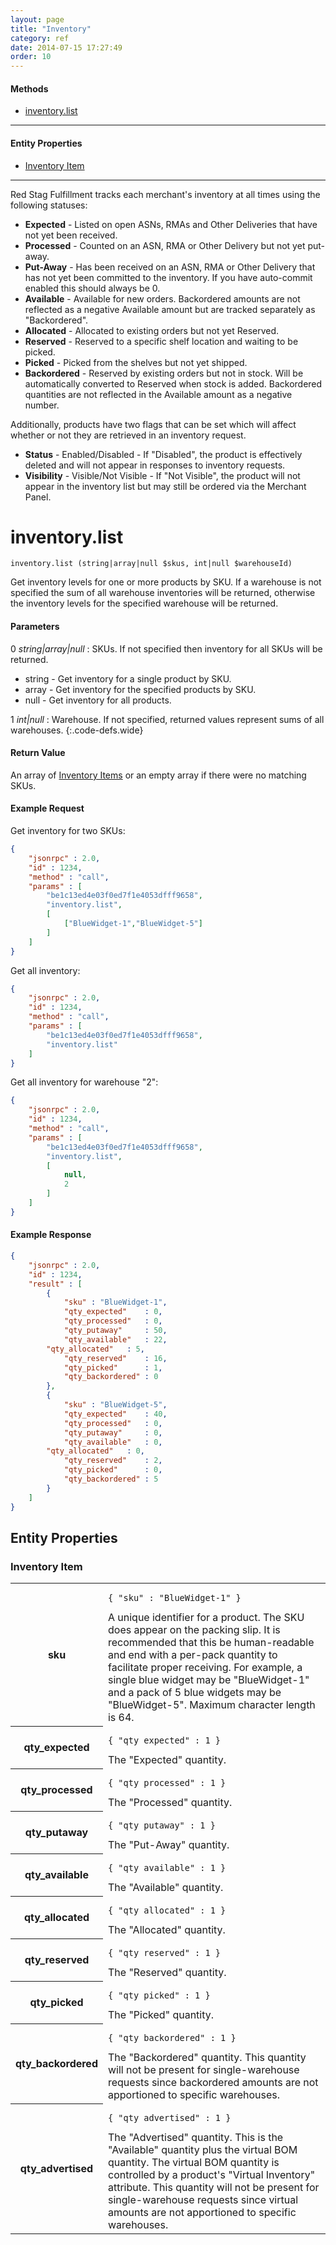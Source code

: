```yaml
---
layout: page
title: "Inventory"
category: ref
date: 2014-07-15 17:27:49
order: 10
---
```


#### Methods

 * [inventory.list](#inventory_list)

----

#### Entity Properties

 * [Inventory Item](#inventory_item)

----

Red Stag Fulfillment tracks each merchant's inventory at all times using the following statuses:

 * **Expected** - Listed on open ASNs, RMAs and Other Deliveries that have not yet been received.
 * **Processed** - Counted on an ASN, RMA or Other Delivery but not yet put-away.
 * **Put-Away** - Has been received on an ASN, RMA or Other Delivery that has not yet been committed to the inventory.
   If you have auto-commit enabled this should always be 0.
 * **Available** - Available for new orders. Backordered amounts are not reflected as a negative Available amount but are tracked separately as "Backordered".
 * **Allocated** - Allocated to existing orders but not yet Reserved.
 * **Reserved** - Reserved to a specific shelf location and waiting to be picked.
 * **Picked** - Picked from the shelves but not yet shipped.
 * **Backordered** - Reserved by existing orders but not in stock. Will be automatically converted to Reserved when stock is added. Backordered quantities are not reflected in the Available amount as a negative number.

Additionally, products have two flags that can be set which will affect whether or not they are retrieved in an inventory request.

 * **Status** - Enabled/Disabled - If "Disabled", the product is effectively deleted and will not appear in responses to inventory requests.
 * **Visibility** - Visible/Not Visible - If "Not Visible", the product will not appear in the inventory list but may still be ordered via the Merchant Panel.


inventory.list
==============

~~~ slim
inventory.list (string|array|null $skus, int|null $warehouseId)
~~~

Get inventory levels for one or more products by SKU. If a warehouse is not specified the sum of all warehouse inventories
will be returned, otherwise the inventory levels for the specified warehouse will be returned.

#### Parameters

0 _string|array|null_
: SKUs. If not specified then inventory for all SKUs will be returned.
  - string - Get inventory for a single product by SKU.
  - array - Get inventory for the specified products by SKU.
  - null - Get inventory for all products.

  
1 _int|null_
: Warehouse. If not specified, returned values represent sums of all warehouses.
{:.code-defs.wide}

#### Return Value

An array of [Inventory Items](#inventory_item) or an empty array if there were no matching SKUs.

#### Example Request

Get inventory for two SKUs:

```json
{
    "jsonrpc" : 2.0,
    "id" : 1234,
    "method" : "call",
    "params" : [
        "be1c13ed4e03f0ed7f1e4053dfff9658",
        "inventory.list",
        [
            ["BlueWidget-1","BlueWidget-5"]
        ]
    ]
}
```

Get all inventory:

```json
{
    "jsonrpc" : 2.0,
    "id" : 1234,
    "method" : "call",
    "params" : [
        "be1c13ed4e03f0ed7f1e4053dfff9658",
        "inventory.list"
    ]
}
```

Get all inventory for warehouse "2":

```json
{
    "jsonrpc" : 2.0,
    "id" : 1234,
    "method" : "call",
    "params" : [
        "be1c13ed4e03f0ed7f1e4053dfff9658",
        "inventory.list",
        [
            null,
            2
        ]
    ]
}
```

#### Example Response

```json
{
    "jsonrpc" : 2.0,
    "id" : 1234,
    "result" : [
        {
            "sku" : "BlueWidget-1",
            "qty_expected"    : 0,
            "qty_processed"   : 0,
            "qty_putaway"     : 50,
            "qty_available"   : 22,
	    "qty_allocated"   : 5,
            "qty_reserved"    : 16,
            "qty_picked"      : 1,
            "qty_backordered" : 0
        },
        {
            "sku" : "BlueWidget-5",
            "qty_expected"    : 40,
            "qty_processed"   : 0,
            "qty_putaway"     : 0,
            "qty_available"   : 0,
	    "qty_allocated"   : 0,
            "qty_reserved"    : 2,
            "qty_picked"      : 0,
            "qty_backordered" : 5
        }
    ]
}
```

## Entity Properties

<h3 id="inventory_item">
    Inventory Item
</h3>

<table class="table-striped">
<tr><th>sku</th>
<td>
	<pre><code>{ "sku" : "BlueWidget-1" }</code></pre>
	A unique identifier for a product. The SKU does appear on the packing slip. It is recommended that this be human-readable
	and end with a per-pack quantity to facilitate proper receiving. For example, a single blue widget may be "BlueWidget-1" and
	a pack of 5 blue widgets may be "BlueWidget-5". Maximum character length is 64.
</td></tr>
<tr><th>qty_expected</th>
<td>
	<pre><code>{ "qty_expected" : 1 }</code></pre>
	The "Expected" quantity.
</td></tr>
<tr><th>qty_processed</th>
<td>
	<pre><code>{ "qty_processed" : 1 }</code></pre>
	The "Processed" quantity.
</td></tr>
<tr><th>qty_putaway</th>
<td>
	<pre><code>{ "qty_putaway" : 1 }</code></pre>
	The "Put-Away" quantity.
</td></tr>
<tr><th>qty_available</th>
<td>
	<pre><code>{ "qty_available" : 1 }</code></pre>
	The "Available" quantity.
</td></tr>
<tr><th>qty_allocated</th>
<td>
	<pre><code>{ "qty_allocated" : 1 }</code></pre>
	The "Allocated" quantity.
</td></tr>
<tr><th>qty_reserved</th>
<td>
	<pre><code>{ "qty_reserved" : 1 }</code></pre>
	The "Reserved" quantity.
</td></tr>
<tr><th>qty_picked</th>
<td>
	<pre><code>{ "qty_picked" : 1 }</code></pre>
	The "Picked" quantity.
</td></tr>
<tr><th>qty_backordered</th>
<td>
	<pre><code>{ "qty_backordered" : 1 }</code></pre>
	The "Backordered" quantity. This quantity will not be present
	for single-warehouse requests since backordered amounts are not
	apportioned to specific warehouses.
</td></tr>
<tr><th>qty_advertised</th>
<td>
	<pre><code>{ "qty_advertised" : 1 }</code></pre>
	The "Advertised" quantity. This is the "Available" quantity plus
	the virtual BOM quantity.  The virtual BOM quantity is controlled by
	a product's "Virtual Inventory" attribute.  This quantity will not 
	be present for single-warehouse requests since virtual amounts 
	are not apportioned to specific warehouses.
</td></tr>
</table>
